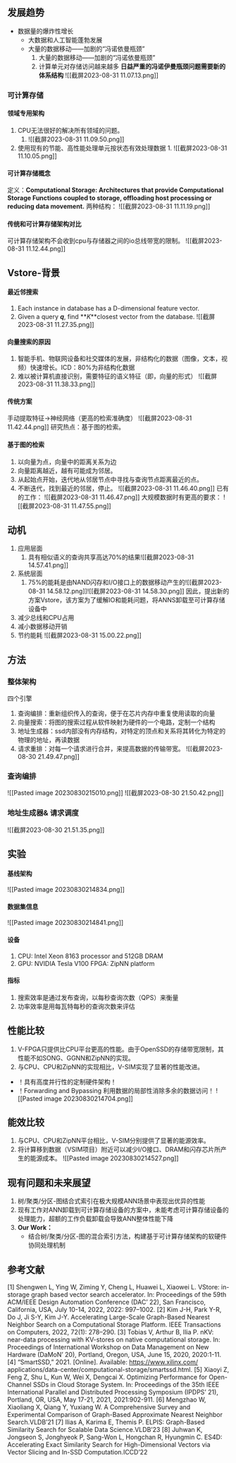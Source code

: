 
##  发展趋势
- 数据量的爆炸性增长
	-   大数据和人工智能蓬勃发展
	-   大量的数据移动——加剧的“冯诺依曼瓶颈”
		1.   大量的数据移动——加剧的“冯诺依曼瓶颈”
		2.   计算单元对存储访问越来越多
**日益严重的冯诺伊曼瓶颈问题需要新的体系结构**
![[截屏2023-08-31 11.07.13.png]]
### 可计算存储
#### 领域专用架构
1. CPU无法很好的解决所有领域的问题。
	1. ![[截屏2023-08-31 11.09.50.png]]
2.   使用现有的节能、高性能处理单元按状态有效处理数据
	1. ![[截屏2023-08-31 11.10.05.png]]
#### 可计算存储概念
  

定义：**Computational Storage: Architectures that provide Computational Storage Functions coupled to storage, offloading host processing or reducing data movement.**
两种结构：
![[截屏2023-08-31 11.11.19.png]]
####   传统和可计算存储架构对比
可计算存储架构不会收到cpu与存储器之间的io总线带宽的限制。
![[截屏2023-08-31 11.12.44.png]]
## Vstore-背景

#### 最近邻搜索
1.  Each instance in database has a D-dimensional feature vector.
2. Given a query **_q_**, find **_K_**closest vector from the database.
![[截屏2023-08-31 11.27.35.png]]
#### 向量搜索的原因
1. 智能手机、物联网设备和社交媒体的发展，非结构化的数据（图像，文本，视频）快速增长。ICD：80%为非结构化数据
2. 难以被计算机直接识别，需要特征的语义特征（即，向量的形式）
![[截屏2023-08-31 11.38.33.png]]
#### 传统方案
手动提取特征->神经网络（更高的检索准确度）
![[截屏2023-08-31 11.42.44.png]]
研究热点：基于图的检索。
#### 基于图的检索
1. 以向量为点，向量中的距离关系为边
2. 向量距离越近，越有可能成为邻居。
3. 从起始点开始，迭代地从邻居节点中寻找与查询节点距离最近的点。
4. 不断迭代，找到最近的邻居，停止。
![[截屏2023-08-31 11.46.40.png]]
已有的工作：
![[截屏2023-08-31 11.46.47.png]]
大规模数据时有更高的要求：
![[截屏2023-08-31 11.47.55.png]]


## 动机

1. 应用层面
	1. 具有相似语义的查询共享高达70%的结果![[截屏2023-08-31 14.57.41.png]]
2. 系统层面
	1.   75%的能耗是由NAND闪存和I/O接口上的数据移动产生的![[截屏2023-08-31 14.58.12.png]]![[截屏2023-08-31 14.58.30.png]]
因此，提出新的方案Vstore，该方案为了缓解IO和能耗问题，将ANNS卸载至可计算存储设备中
1. 减少总线和CPU占用
2. 减小数据移动开销
3. 节约能耗
![[截屏2023-08-31 15.00.22.png]]


## 方法
### 整体架构
四个引擎
1. 查询编排：重新组织传入的查询，便于在芯片内存中重复使用读取的向量
2. 向量搜索：将图的搜索过程从软件映射为硬件的一个电路，定制一个结构
3. 地址生成器：ssd内部没有内存结构，对特定的顶点和关系将其转化为特定的物理的地址，再读数据
4. 请求重排：对每一个请求进行合并，来提高数据的传输带宽。
![[截屏2023-08-30 21.49.47.png]]
### 查询编排
![[Pasted image 20230830215010.png]]
![[截屏2023-08-30 21.50.42.png]]

### 地址生成器& 请求调度
![[截屏2023-08-30 21.51.35.png]]

## 实验
#### 基线架构
![[Pasted image 20230830214834.png]]
#### 数据集信息
![[Pasted image 20230830214841.png]]

#### 设备
1. CPU: Intel Xeon 8163 processor and 512GB DRAM
2. GPU: NVIDIA Tesla V100 FPGA: ZipNN platform
#### 指标
1. 搜索效率是通过发布查询，以每秒查询次数（QPS）来衡量
2. 功率效率是用每瓦特每秒的查询次数来评估

## 性能比较
1. V-FPGA只提供比CPU平台更高的性能。由于OpenSSD的存储带宽限制，其性能不如SONG、GGNN和ZipNN的实现。
2. 与CPU、CPU和ZipNN的实现相比，V-SIM实现了显著的性能改进。
- ！具有高度并行性的定制硬件架构！
- ！Forwarding and Bypassing 利用数据的局部性消除多余的数据访问！
![[Pasted image 20230830214704.png]]

## 能效比较
1. 与CPU、CPU和ZipNN平台相比，V-SIM分别提供了显著的能源效率。
2. 将计算移到数据（VSIM项目）附近可以减少I/O接口、DRAM和闪存芯片所产生的能源成本。
![[Pasted image 20230830214527.png]]
## 现有问题和未来展望
1. 树/聚类/分区-图结合式索引在极大规模ANN场景中表现出优异的性能
2. 现有工作对ANN卸载到可计算存储设备的方案中，未能考虑可计算存储设备的处理能力，超额的工作负载卸载会导致ANN整体性能下降
3. **Our Work：**
	- 结合树/聚类/分区-图的混合索引方法，构建基于可计算存储架构的软硬件协同处理机制 




## 参考文献
[1]	Shengwen L, Ying W, Ziming Y, Cheng L, Huawei L, Xiaowei L. VStore: in-storage graph based vector search accelerator. In: Proceedings of the 59th ACM/IEEE Design Automation Conference (DAC’ 22), San Francisco, California, USA, July 10-14, 2022, 2022: 997–1002.
[2]	Kim J-H, Park Y-R, Do J, Ji S-Y, Kim J-Y. Accelerating Large-Scale Graph-Based Nearest Neighbor Search on a Computational Storage Platform. IEEE Transactions on Computers, 2022, 72(1): 278–290.
[3]	Tobias V, Arthur B, Ilia P. nKV: near-data processing with KV-stores on native computational storage. In: Proceedings of International Workshop on Data Management on New Hardware (DaMoN’ 20), Portland, Oregon, USA, June 15, 2020, 2020:1-11.
[4]	“SmartSSD,” 2021. [Online]. Available: https://www.xilinx.com/ applications/data-center/computational-storage/smartssd.html.
[5]	Xiaoyi Z, Feng Z, Shu L, Kun W, Wei X, Dengcai X. Optimizing Performance for Open-Channel SSDs in Cloud Storage System. In: Proceedings of the 35th IEEE International Parallel and Distributed Processing Symposium (IPDPS’ 21), Portland, OR, USA, May 17-21, 2021, 2021:902-911.
[6]	Mengzhao W, Xiaoliang X, Qiang Y, Yuxiang W. A Comprehensive Survey and Experimental Comparison of Graph-Based Approximate Nearest Neighbor Search.VLDB’21
[7]	Ilias A, Karima E, Themis P. ELPIS: Graph-Based Similarity Search for Scalable Data Science.VLDB’23
[8]	Juhwan K, Jongseon S, Jonghyeok P, Sang-Won L, Hongchan R, Hyungmin C. ES4D: Accelerating Exact Similarity Search for High-Dimensional Vectors via Vector Slicing and In-SSD Computation.ICCD’22